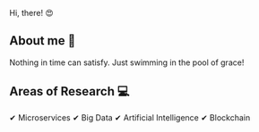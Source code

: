 Hi, there! :heart_eyes:

## About me :man:

Nothing in time can satisfy. Just swimming in the pool of grace!

## Areas of Research :computer:

✔ Microservices
✔ Big Data
✔ Artificial Intelligence
✔ Blockchain
